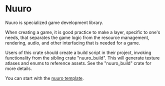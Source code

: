 # Nuuro

Nuuro is specialized game development library.

When creating a game, it is good practice to make a layer,
specific to one's needs, that separates the
game logic from the resource management, rendering, audio, and other interfacing
that is needed for a game.

Users of this crate should create a build script in their project,
invoking functionality from the sibling crate "nuuro_build".
This will generate texture atlases and enums to reference assets.
See the "nuuro_build" crate for more details.

You can start with the [nuuro template](https://github.com/juandroid007/nuuro_template).
